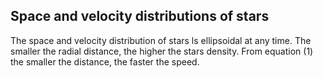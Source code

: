 ## Space and velocity distributions of stars
The space and velocity distribution of stars ls ellipsoidal at any time. The smaller the radial distance, the higher the stars density.
From equation (1) the smaller the distance, the faster the speed. 
